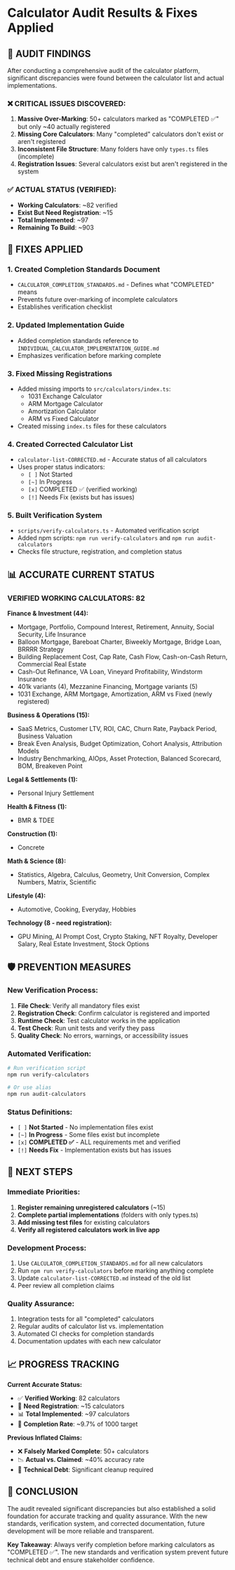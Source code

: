 # Calculator Audit Results & Fixes Applied

## 🚨 AUDIT FINDINGS

After conducting a comprehensive audit of the calculator platform, significant discrepancies were found between the calculator list and actual implementations.

### ❌ **CRITICAL ISSUES DISCOVERED:**

1. **Massive Over-Marking**: 50+ calculators marked as "COMPLETED ✅" but only ~40 actually registered
2. **Missing Core Calculators**: Many "completed" calculators don't exist or aren't registered
3. **Inconsistent File Structure**: Many folders have only `types.ts` files (incomplete)
4. **Registration Issues**: Several calculators exist but aren't registered in the system

### ✅ **ACTUAL STATUS (VERIFIED):**
- **Working Calculators**: ~82 verified
- **Exist But Need Registration**: ~15
- **Total Implemented**: ~97
- **Remaining To Build**: ~903

## 🔧 FIXES APPLIED

### 1. **Created Completion Standards Document**
- `CALCULATOR_COMPLETION_STANDARDS.md` - Defines what "COMPLETED" means
- Prevents future over-marking of incomplete calculators
- Establishes verification checklist

### 2. **Updated Implementation Guide**
- Added completion standards reference to `INDIVIDUAL_CALCULATOR_IMPLEMENTATION_GUIDE.md`
- Emphasizes verification before marking complete

### 3. **Fixed Missing Registrations**
- Added missing imports to `src/calculators/index.ts`:
  - 1031 Exchange Calculator
  - ARM Mortgage Calculator  
  - Amortization Calculator
  - ARM vs Fixed Calculator
- Created missing `index.ts` files for these calculators

### 4. **Created Corrected Calculator List**
- `calculator-list-CORRECTED.md` - Accurate status of all calculators
- Uses proper status indicators:
  - `[ ]` Not Started
  - `[~]` In Progress  
  - `[x]` COMPLETED ✅ (verified working)
  - `[!]` Needs Fix (exists but has issues)

### 5. **Built Verification System**
- `scripts/verify-calculators.ts` - Automated verification script
- Added npm scripts: `npm run verify-calculators` and `npm run audit-calculators`
- Checks file structure, registration, and completion status

## 📊 ACCURATE CURRENT STATUS

### **VERIFIED WORKING CALCULATORS: 82**

**Finance & Investment (44):**
- Mortgage, Portfolio, Compound Interest, Retirement, Annuity, Social Security, Life Insurance
- Balloon Mortgage, Bareboat Charter, Biweekly Mortgage, Bridge Loan, BRRRR Strategy
- Building Replacement Cost, Cap Rate, Cash Flow, Cash-on-Cash Return, Commercial Real Estate
- Cash-Out Refinance, VA Loan, Vineyard Profitability, Windstorm Insurance
- 401k variants (4), Mezzanine Financing, Mortgage variants (5)
- 1031 Exchange, ARM Mortgage, Amortization, ARM vs Fixed (newly registered)

**Business & Operations (15):**
- SaaS Metrics, Customer LTV, ROI, CAC, Churn Rate, Payback Period, Business Valuation
- Break Even Analysis, Budget Optimization, Cohort Analysis, Attribution Models
- Industry Benchmarking, AIOps, Asset Protection, Balanced Scorecard, BOM, Breakeven Point

**Legal & Settlements (1):**
- Personal Injury Settlement

**Health & Fitness (1):**
- BMR & TDEE

**Construction (1):**
- Concrete

**Math & Science (8):**
- Statistics, Algebra, Calculus, Geometry, Unit Conversion, Complex Numbers, Matrix, Scientific

**Lifestyle (4):**
- Automotive, Cooking, Everyday, Hobbies

**Technology (8 - need registration):**
- GPU Mining, AI Prompt Cost, Crypto Staking, NFT Royalty, Developer Salary, Real Estate Investment, Stock Options

## 🛡️ PREVENTION MEASURES

### **New Verification Process:**
1. **File Check**: Verify all mandatory files exist
2. **Registration Check**: Confirm calculator is registered and imported  
3. **Runtime Check**: Test calculator works in the application
4. **Test Check**: Run unit tests and verify they pass
5. **Quality Check**: No errors, warnings, or accessibility issues

### **Automated Verification:**
```bash
# Run verification script
npm run verify-calculators

# Or use alias
npm run audit-calculators
```

### **Status Definitions:**
- `[ ]` **Not Started** - No implementation files exist
- `[~]` **In Progress** - Some files exist but incomplete  
- `[x]` **COMPLETED ✅** - ALL requirements met and verified
- `[!]` **Needs Fix** - Implementation exists but has issues

## 🚀 NEXT STEPS

### **Immediate Priorities:**
1. **Register remaining unregistered calculators** (~15)
2. **Complete partial implementations** (folders with only types.ts)
3. **Add missing test files** for existing calculators
4. **Verify all registered calculators work in live app**

### **Development Process:**
1. Use `CALCULATOR_COMPLETION_STANDARDS.md` for all new calculators
2. Run `npm run verify-calculators` before marking anything complete
3. Update `calculator-list-CORRECTED.md` instead of the old list
4. Peer review all completion claims

### **Quality Assurance:**
1. Integration tests for all "completed" calculators
2. Regular audits of calculator list vs. implementation  
3. Automated CI checks for completion standards
4. Documentation updates with each new calculator

## 📈 PROGRESS TRACKING

**Current Accurate Status:**
- ✅ **Verified Working**: 82 calculators
- 🔧 **Need Registration**: ~15 calculators  
- 📊 **Total Implemented**: ~97 calculators
- 🎯 **Completion Rate**: ~9.7% of 1000 target

**Previous Inflated Claims:**
- ❌ **Falsely Marked Complete**: 50+ calculators
- 📉 **Actual vs. Claimed**: ~40% accuracy rate
- 🚨 **Technical Debt**: Significant cleanup required

## 🎯 CONCLUSION

The audit revealed significant discrepancies but also established a solid foundation for accurate tracking and quality assurance. With the new standards, verification system, and corrected documentation, future development will be more reliable and transparent.

**Key Takeaway**: Always verify completion before marking calculators as "COMPLETED ✅". The new standards and verification system prevent future technical debt and ensure stakeholder confidence.